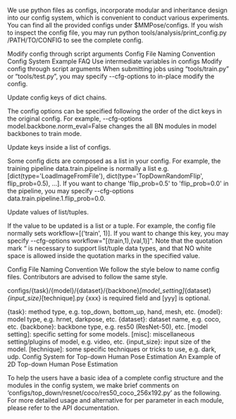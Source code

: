 We use python files as configs, incorporate modular and inheritance design into our config system, which is convenient to conduct various experiments. You can find all the provided configs under $MMPose/configs. If you wish to inspect the config file, you may run python tools/analysis/print_config.py /PATH/TO/CONFIG to see the complete config.

Modify config through script arguments
Config File Naming Convention
Config System Example
FAQ
Use intermediate variables in configs
Modify config through script arguments
When submitting jobs using “tools/train.py” or “tools/test.py”, you may specify --cfg-options to in-place modify the config.

Update config keys of dict chains.

The config options can be specified following the order of the dict keys in the original config. For example, --cfg-options model.backbone.norm_eval=False changes the all BN modules in model backbones to train mode.

Update keys inside a list of configs.

Some config dicts are composed as a list in your config. For example, the training pipeline data.train.pipeline is normally a list e.g. [dict(type='LoadImageFromFile'), dict(type='TopDownRandomFlip', flip_prob=0.5), ...]. If you want to change 'flip_prob=0.5' to 'flip_prob=0.0' in the pipeline, you may specify --cfg-options data.train.pipeline.1.flip_prob=0.0.

Update values of list/tuples.

If the value to be updated is a list or a tuple. For example, the config file normally sets workflow=[('train', 1)]. If you want to change this key, you may specify --cfg-options workflow="[(train,1),(val,1)]". Note that the quotation mark “ is necessary to support list/tuple data types, and that NO white space is allowed inside the quotation marks in the specified value.

Config File Naming Convention
We follow the style below to name config files. Contributors are advised to follow the same style.

configs/{task}/{model}/{dataset}/{backbone}_[model_setting]_{dataset}_{input_size}_[technique].py
{xxx} is required field and [yyy] is optional.

{task}: method type, e.g. top_down, bottom_up, hand, mesh, etc.
{model}: model type, e.g. hrnet, darkpose, etc.
{dataset}: dataset name, e.g. coco, etc.
{backbone}: backbone type, e.g. res50 (ResNet-50), etc.
[model setting]: specific setting for some models.
[misc]: miscellaneous setting/plugins of model, e.g. video, etc.
{input_size}: input size of the model.
[technique]: some specific techniques or tricks to use, e.g. dark, udp.
Config System for Top-down Human Pose Estimation
An Example of 2D Top-down Human Pose Estimation

To help the users have a basic idea of a complete config structure and the modules in the config system, we make brief comments on ‘configs/top_down/resnet/coco/res50_coco_256x192.py’ as the following. For more detailed usage and alternative for per parameter in each module, please refer to the API documentation.
